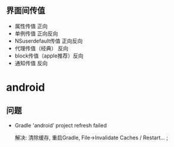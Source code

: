 ## 界面间传值
- 属性传值  正向
- 单例传值    正向反向
- NSuserdefault传值    正向反向
- 代理传值（经典）    反向
- block传值（apple推荐）反向
- 通知传值    反向



# android

## 问题
- Gradle 'android' project refresh failed

    解决: 清除缓存, 重启Gradle, File->Invalidate Caches / Restart... ;

